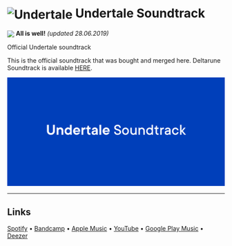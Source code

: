 # <img src="https://images-wixmp-ed30a86b8c4ca887773594c2.wixmp.com/f/46b63d3c-ae67-464c-9a37-670829b2a157/daapuzx-0df84dbf-89d0-4690-affa-b80d54452535.png?token=eyJ0eXAiOiJKV1QiLCJhbGciOiJIUzI1NiJ9.eyJzdWIiOiJ1cm46YXBwOjdlMGQxODg5ODIyNjQzNzNhNWYwZDQxNWVhMGQyNmUwIiwiaXNzIjoidXJuOmFwcDo3ZTBkMTg4OTgyMjY0MzczYTVmMGQ0MTVlYTBkMjZlMCIsIm9iaiI6W1t7InBhdGgiOiJcL2ZcLzQ2YjYzZDNjLWFlNjctNDY0Yy05YTM3LTY3MDgyOWIyYTE1N1wvZGFhcHV6eC0wZGY4NGRiZi04OWQwLTQ2OTAtYWZmYS1iODBkNTQ0NTI1MzUucG5nIn1dXSwiYXVkIjpbInVybjpzZXJ2aWNlOmZpbGUuZG93bmxvYWQiXX0.9ucIKLdWf1OtFMs5lYcHKA9eCPkspB2xq9DNQB_xOdw" width="60px" align="center" alt="Undertale"/> Undertale Soundtrack

<img src="https://upload.wikimedia.org/wikipedia/commons/0/0e/Ski_trail_rating_symbol-green_circle.svg" width="25px" align="center"/> **All is well!** <i>(updated 28.06.2019)</i>

Official Undertale soundtrack

This is the official soundtrack that was bought and merged here.
Deltarune Soundtrack is available [HERE](https://github.com/FlyCod3R/deltarunesoundtrack).

![Undertale Soundtrack Screenshot](https://raw.githubusercontent.com/FlyCod3R/undertalesoundtrack/master/Undertale%20Preview.png)

---

## Links
[Spotify](https://open.spotify.com/album/5igTFdgbS1jxBpBufbcQA6) •
[Bandcamp](https://tobyfox.bandcamp.com/album/undertale-soundtrack) •
[Apple Music](https://music.apple.com/us/album/undertale-soundtrack/1119806348) •
[YouTube](https://www.youtube.com/playlist?list=PLrH5n-7UnAn2pNh7r3UmUfIjl5FDD7YK-) •
[Google Play Music](https://play.google.com/music/preview/Bq6wkxjkf7ws7eqms3taodp27hq?play=1&u=0) •
[Deezer](https://www.deezer.com/ru/album/13254999?autoplay=true)
